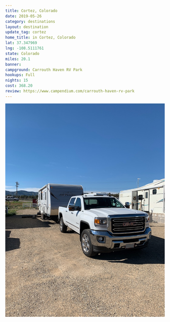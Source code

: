 ```yaml
---
title: Cortez, Colorado
date: 2019-05-26
category: destinations
layout: destination
update_tag: cortez
home_title: in Cortez, Colorado
lat: 37.347969
lng: -108.5111761
state: Colorado
miles: 20.1
banner:
campground: Carrouth Haven RV Park
hookups: Full
nights: 15
cost: 368.20
review: https://www.campendium.com/carrouth-haven-rv-park
---
```


![Cortez CO](/assets/img/destinations/colorado/cortez.jpg)